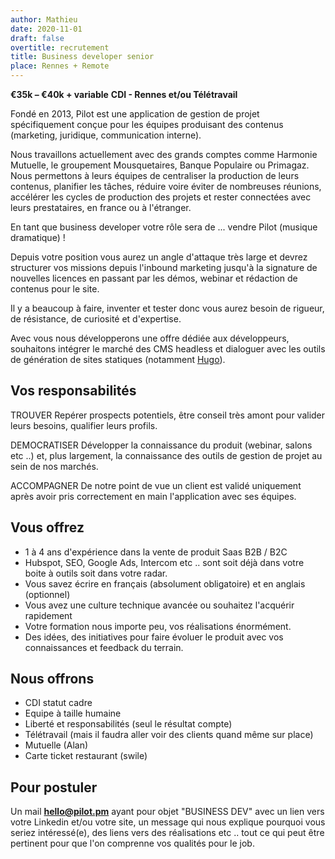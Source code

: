 ```yaml
---
author: Mathieu
date: 2020-11-01
draft: false
overtitle: recrutement
title: Business developer senior
place: Rennes + Remote
---
```


**€35k – €40k + variable**
**CDI - Rennes et/ou Télétravail**

Fondé en 2013, Pilot est une application de gestion de projet spécifiquement conçue pour les équipes produisant des contenus (marketing, juridique, communication interne).

Nous travaillons actuellement avec des grands comptes comme Harmonie Mutuelle, le groupement Mousquetaires, Banque Populaire ou Primagaz. Nous permettons à leurs équipes de centraliser la production de leurs contenus, planifier les tâches, réduire voire éviter de nombreuses réunions, accélérer les cycles de production des projets et rester connectées avec leurs prestataires, en france ou à l'étranger.

En tant que business developer votre rôle sera de ... vendre Pilot (musique dramatique) !

Depuis votre position vous aurez un angle d'attaque très large et devrez structurer vos missions depuis l'inbound marketing jusqu'à la signature de nouvelles licences en passant par les démos, webinar et rédaction de contenus pour le site.

Il y a beaucoup à faire, inventer et tester donc vous aurez besoin de rigueur, de résistance, de curiosité et d'expertise.

Avec vous nous développerons une offre dédiée aux développeurs, souhaitons intégrer le marché des CMS headless et dialoguer avec les outils de génération de sites statiques (notamment [Hugo](https://gohugo.io)).

## Vos responsabilités

TROUVER
Repérer prospects potentiels, être conseil très amont pour valider leurs besoins, qualifier leurs profils.

DEMOCRATISER
Développer la connaissance du produit (webinar, salons etc ..) et, plus largement, la connaissance des outils de gestion de projet au sein de nos marchés.

ACCOMPAGNER
De notre point de vue un client est validé uniquement après avoir pris correctement en main l'application avec ses équipes.

## Vous offrez

-   1 à 4 ans d'expérience dans la vente de produit Saas B2B / B2C
-   Hubspot, SEO, Google Ads, Intercom etc .. sont soit déjà dans votre boite à outils soit dans votre radar.
-   Vous savez écrire en français (absolument obligatoire) et en anglais (optionnel)
-   Vous avez une culture technique avancée ou souhaitez l'acquérir rapidement
-   Votre formation nous importe peu, vos réalisations énormément.
-   Des idées, des initiatives pour faire évoluer le produit avec vos connaissances et feedback du terrain.

## Nous offrons

-   CDI statut cadre
-   Equipe à taille humaine
-   Liberté et responsabilités (seul le résultat compte)
-   Télétravail (mais il faudra aller voir des clients quand même sur place)
-   Mutuelle (Alan)
-   Carte ticket restaurant (swile)

## Pour postuler

Un mail **hello@pilot.pm** ayant pour objet "BUSINESS DEV" avec un lien vers votre Linkedin et/ou votre site, un message qui nous explique pourquoi vous seriez intéressé(e), des liens vers des réalisations etc .. tout ce qui peut être pertinent pour que l'on comprenne vos qualités pour le job.

